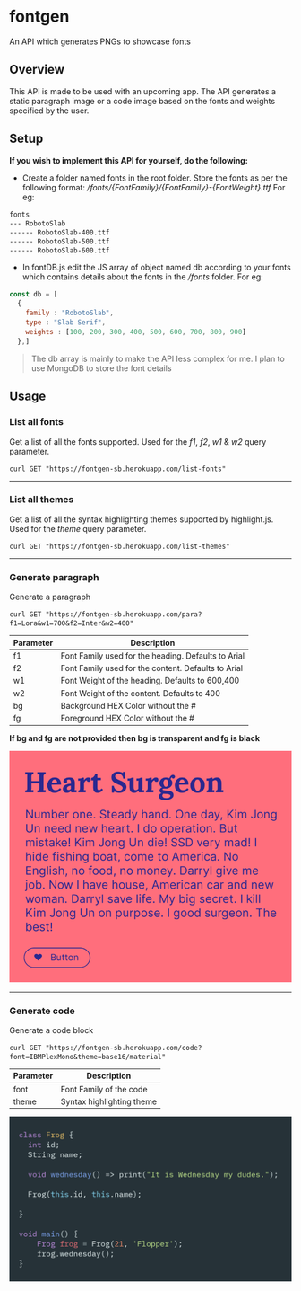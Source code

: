 # fontgen
An API which generates PNGs to showcase fonts

## Overview
This API is made to be used with an upcoming app. The API generates a static paragraph image or a code image based on the fonts and weights specified by the user.

## Setup
__If you wish to implement this API for yourself, do the following:__

* Create a folder named fonts in the root folder. Store the fonts as per the following format: _/fonts/{FontFamily}/{FontFamily}-{FontWeight}.ttf_
For eg: 
```
fonts
--- RobotoSlab
------ RobotoSlab-400.ttf
------ RobotoSlab-500.ttf
------ RobotoSlab-600.ttf
```

* In fontDB.js edit the JS array of object named db according to your fonts which contains details about the fonts in the _/fonts_ folder.
For eg: 
```js
const db = [
  {
    family : "RobotoSlab",
    type : "Slab Serif",
    weights : [100, 200, 300, 400, 500, 600, 700, 800, 900]
  },]
```
> The db array is mainly to make the API less complex for me. I plan to use MongoDB to store the font details

## Usage
### List all fonts
Get a list of all the fonts supported. Used for the _f1_, _f2_, _w1_ & _w2_ query parameter.
```shell
curl GET "https://fontgen-sb.herokuapp.com/list-fonts"
```

---

### List all themes
Get a list of all the syntax highlighting themes supported by highlight.js. Used for the _theme_ query parameter.

```shell
curl GET "https://fontgen-sb.herokuapp.com/list-themes"
```

---

### Generate paragraph
Generate a paragraph
```shell
curl GET "https://fontgen-sb.herokuapp.com/para?f1=Lora&w1=700&f2=Inter&w2=400"
```

| Parameter | Description                                         |
|-----------|-----------------------------------------------------|
| f1        | Font Family used for the heading. Defaults to Arial |
| f2        | Font Family used for the content. Defaults to Arial |
| w1        | Font Weight of the heading. Defaults to 600,400     |
| w2        | Font Weight of the content. Defaults to 400         |
| bg        | Background HEX Color without the #                  |
| fg        | Foreground HEX Color without the #                  |

__If bg and fg are not provided then bg is transparent and fg is black__

<img src="https://github.com/ShreeyansB/fontgen/blob/main/ss1.png" width="600">

---

### Generate code
Generate a code block
```shell
curl GET "https://fontgen-sb.herokuapp.com/code?font=IBMPlexMono&theme=base16/material"
```

| Parameter | Description               |
|-----------|---------------------------|
| font      | Font Family of the code   |
| theme     | Syntax highlighting theme |

<img src="https://github.com/ShreeyansB/fontgen/blob/main/ss2.png" width="600">
